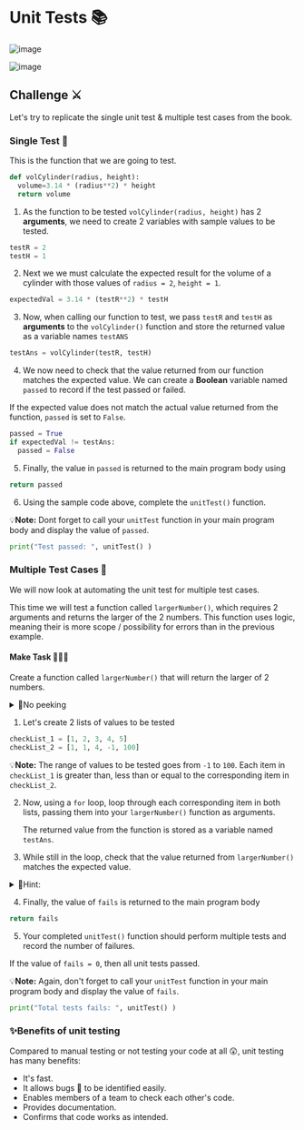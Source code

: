 # Unit Tests 📚

![image](https://github.com/ross-bish/Section-7-Functions/assets/83789503/c895386e-1cac-4820-868e-9681a45343dd)

![image](https://github.com/ross-bish/Section-7-Functions/assets/83789503/db517c93-4930-4866-93e8-d141a0a28ad6)

## Challenge ⚔️

Let's try to replicate the single unit test & multiple test cases from the book.

### Single Test 📝
This is the function that we are going to test.

````py
def volCylinder(radius, height):
  volume=3.14 * (radius**2) * height
  return volume
````
1. As the function to be tested `volCylinder(radius, height)` has 2 **arguments**, we need to create 2 variables with sample values to be tested.

````py
testR = 2
testH = 1
````

2. Next we we must calculate the expected result for the volume of a cylinder with those values of ``radius = 2``, ``height = 1``.

````py
expectedVal = 3.14 * (testR**2) * testH
````
3. Now, when calling our function to test, we pass `testR` and `testH` as **arguments** to the `volCylinder()` function and store the returned value as a variable names `testANS`

````py
testAns = volCylinder(testR, testH)
````

4. We now need to check that the value returned from our function matches the expected value. We can create a **Boolean** variable named `passed` to record if the test passed or failed.

If the expected value does not match the actual value returned from the function, `passed` is set to `False`.

````py
passed = True
if expectedVal != testAns:
  passed = False
````

5. Finally, the value in `passed` is returned to the main program body using
````py
return passed
````

6. Using the sample code above, complete the `unitTest()` function.

💡**Note:** Dont forget to call your `unitTest` function in your main program body and display the value of `passed`.

````py
print("Test passed: ", unitTest() )
````


### Multiple Test Cases 📝
We will now look at automating the unit test for multiple test cases.

This time we will test a function called `largerNumber()`, which requires 2 arguments and returns the larger of the 2 numbers. This function uses logic, meaning their is more scope / possibility for errors than in the previous example.

#### Make Task 👨🏽‍💻
Create a function called `largerNumber()` that will return the larger of 2 numbers.

<details>

  <summary>👀No peeking</summary>
  
````py
def largerNumber(num1, num2):
  if num1 > num2:
    return num1
  else:
    return num2

````

</details>

1. Let's create 2 lists of values to be tested

````py
checkList_1 = [1, 2, 3, 4, 5]
checkList_2 = [1, 1, 4, -1, 100]

````
💡**Note:** The range of values to be tested goes from `-1` to `100`. Each item in `checkList_1` is greater than, less than or equal to the corresponding item in `checkList_2`.

2. Now, using a `for` loop, loop through each corresponding item in both lists, passing them into your `largerNumber()` function as arguments.

   The returned value from the function is stored as a variable named `testAns`.

3. While still in the loop, check that the value returned from `largerNumber()` matches the expected value.

<details>

  <summary>👀Hint:</summary>
  
  Use a variable called `fails` as a counter to keep track of the number of test cases that fail (if any).

</details>
 
4. Finally, the value of `fails` is returned to the main program body

````py
return fails
````

5. Your completed `unitTest()` function should perform multiple tests and record the number of failures.

If the value of `fails = 0`, then all unit tests passed. 

💡**Note:** Again, don't forget to call your `unitTest` function in your main program body and display the value of `fails`.

````py
print("Total tests fails: ", unitTest() )
````

### ✨Benefits of unit testing
Compared to manual testing or not testing your code at all 😲, unit testing has many benefits:
- It's fast.
- It allows bugs 🐛 to be identified easily.
- Enables members of a team to check each other's code.
- Provides documentation.
- Confirms that code works as intended.
